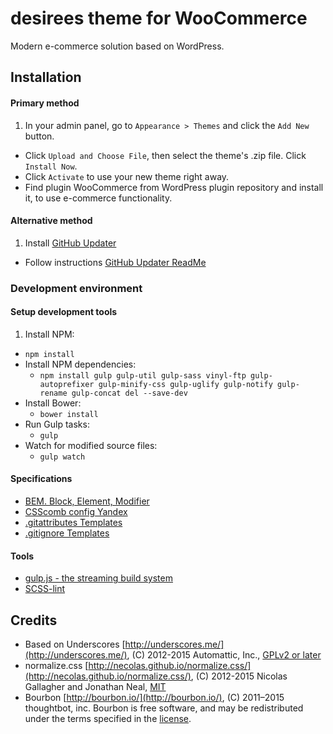 # desirees theme for WooCommerce

Modern e-commerce solution based on WordPress.

## Installation

#### Primary method
1. In your admin panel, go to ```Appearance > Themes``` and click the ```Add New``` button.
* Click ```Upload and Choose File```, then select the theme's .zip file. Click ```Install Now```.
* Click ```Activate``` to use your new theme right away.
* Find plugin WooCommerce from WordPress plugin repository and install it, to use e-commerce functionality.

#### Alternative method
1. Install [GitHub Updater](https://github.com/afragen/github-updater)
* Follow instructions [GitHub Updater ReadMe](https://github.com/afragen/github-updater/blob/develop/README.md)

### Development environment

#### Setup development tools
1. Install NPM:
  * ```npm install```
* Install NPM dependencies:
  * ```npm install gulp gulp-util gulp-sass vinyl-ftp gulp-autoprefixer gulp-minify-css gulp-uglify gulp-notify gulp-rename gulp-concat del --save-dev```
* Install Bower:
  * ```bower install```
* Run Gulp tasks:
  * ```gulp```
* Watch for modified source files:
  * ```gulp watch```

#### Specifications
* [BEM. Block, Element, Modifier](https://en.bem.info/)
* [CSScomb config Yandex](https://github.com/csscomb/csscomb.js/blob/master/config/yandex.json)
* [.gitattributes Templates](https://github.com/Danimoth/gitattributes)
* [.gitignore Templates](https://www.gitignore.io/)

#### Tools
* [gulp.js - the streaming build system](http://gulpjs.com/)
* [SCSS-lint](https://github.com/brigade/scss-lint)

## Credits
* Based on Underscores [http://underscores.me/](http://underscores.me/), (C) 2012-2015 Automattic, Inc., [GPLv2 or later](https://www.gnu.org/licenses/gpl-2.0.html)
* normalize.css [http://necolas.github.io/normalize.css/](http://necolas.github.io/normalize.css/), (C) 2012-2015 Nicolas Gallagher and Jonathan Neal, [MIT](http://opensource.org/licenses/MIT)
* Bourbon [http://bourbon.io/](http://bourbon.io/), (C) 2011–2015 thoughtbot, inc. Bourbon is free software, and may be redistributed under the terms specified in the [license](http://github.com/thoughtbot/bourbon/blob/master/LICENSE.md).
